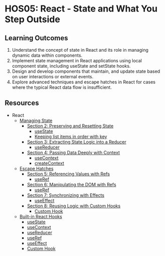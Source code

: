 # HOS05: React - State and What You Step Outside
##  Learning Outcomes
1.	Understand the concept of state in React and its role in managing dynamic data within components.
2.	Implement state management in React applications using local component state, including useState and setState hooks.
3.	Design and develop components that maintain, and update state based on user interactions or external events.
4.	Explore advanced techniques and escape hatches in React for cases where the typical React data flow is insufficient.

## Resources
* React
  * [Managing State](https://react.dev/learn/managing-state)
    * [Section 2: Preserving and Resetting State](https://react.dev/learn/managing-state#preserving-and-resetting-state)
      * [useState](https://react.dev/reference/react/useState)
      * [Keeping list items in order with key](https://react.dev/learn/rendering-lists#keeping-list-items-in-order-with-key)
    * [Section 3: Extracting State Logic into a Reducer](https://react.dev/learn/managing-state#extracting-state-logic-into-a-reducer) 
      * [useReducer](https://react.dev/reference/react/useReducer)
    * [Section 4: Passing Data Deeply with Context](https://react.dev/learn/managing-state#passing-data-deeply-with-context)
      * [useContext](https://react.dev/reference/react/useContext)
      * [createContext](https://react.dev/reference/react/createContext)
  * [Escape Hatches](https://react.dev/learn/escape-hatches)
    * [Section 5: Referencing Values with Refs](https://react.dev/learn/escape-hatches#referencing-values-with-refs)
      * [useRef](https://react.dev/reference/react/useRef)
    * [Section 6: Manipulating the DOM with Refs](https://react.dev/learn/escape-hatches#manipulating-the-dom-with-refs)
      * [useRef](https://react.dev/reference/react/useRef)
    * [Section 7: Synchronizing with Effects](https://react.dev/learn/escape-hatches#synchronizing-with-effects)
      * [useEffect](https://react.dev/reference/react/useEffect)
    * [Section 8: Reusing Logic with Custom Hooks](https://react.dev/learn/escape-hatches#reusing-logic-with-custom-hooks)
      * [Custom Hook](https://react.dev/learn/reusing-logic-with-custom-hooks#custom-hooks-sharing-logic-between-components)
  * [Built-in React Hooks](https://react.dev/reference/react)
    * [useState](https://react.dev/reference/react/useState)
    * [useContext](https://react.dev/reference/react/useContext)
    * [useReducer](https://react.dev/reference/react/useReducer)
    * [useRef](https://react.dev/reference/react/useRef)
    * [useEffect](https://react.dev/reference/react/useEffect)
    * [Custom Hook](https://react.dev/learn/reusing-logic-with-custom-hooks#custom-hooks-sharing-logic-between-components)
